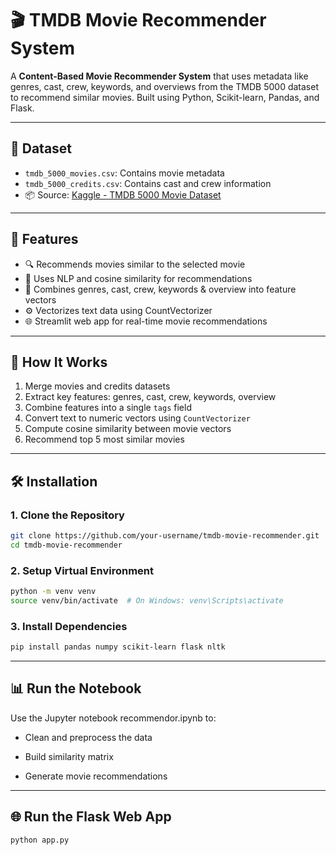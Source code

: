 # 🎬 TMDB Movie Recommender System

A **Content-Based Movie Recommender System** that uses metadata like genres, cast, crew, keywords, and overviews from the TMDB 5000 dataset to recommend similar movies. Built using Python, Scikit-learn, Pandas, and Flask.

---

## 📁 Dataset

- `tmdb_5000_movies.csv`: Contains movie metadata
- `tmdb_5000_credits.csv`: Contains cast and crew information
- 📦 Source: [Kaggle - TMDB 5000 Movie Dataset](https://www.kaggle.com/datasets/tmdb/tmdb-movie-metadata)

---

## 🚀 Features

- 🔍 Recommends movies similar to the selected movie
- 🧠 Uses NLP and cosine similarity for recommendations
- 🧩 Combines genres, cast, crew, keywords & overview into feature vectors
- ⚙️ Vectorizes text data using CountVectorizer
- 🌐 Streamlit web app for real-time movie recommendations

---

## 🧠 How It Works

1. Merge movies and credits datasets
2. Extract key features: genres, cast, crew, keywords, overview
3. Combine features into a single `tags` field
4. Convert text to numeric vectors using `CountVectorizer`
5. Compute cosine similarity between movie vectors
6. Recommend top 5 most similar movies

---

## 🛠 Installation

### 1. Clone the Repository

```bash
git clone https://github.com/your-username/tmdb-movie-recommender.git
cd tmdb-movie-recommender
```
### 2. Setup Virtual Environment

```bash
python -m venv venv
source venv/bin/activate  # On Windows: venv\Scripts\activate
```
### 3. Install Dependencies

```bash
pip install pandas numpy scikit-learn flask nltk
```
---
## 📊 Run the Notebook
Use the Jupyter notebook recommendor.ipynb to:

- Clean and preprocess the data

- Build similarity matrix

- Generate movie recommendations

---

## 🌐 Run the Flask Web App
```bash
python app.py
```

